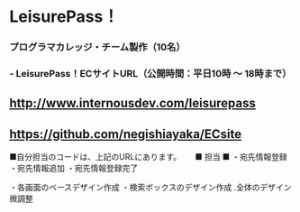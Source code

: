# LeisurePass！  
### プログラマカレッジ・チーム製作（10名）  

### - LeisurePass！ECサイトURL（公開時間：平日10時 ～ 18時まで）  
##  http://www.internousdev.com/leisurepass  
  
  
##  https://github.com/negishiayaka/ECsite  
■自分担当のコードは、上記のURLにあります。　　
■ 担当 ■
・宛先情報登録
・宛先情報追加 
・宛先情報登録完了

・各画面のベースデザイン作成
・検索ボックスのデザイン作成
.全体のデザイン微調整

